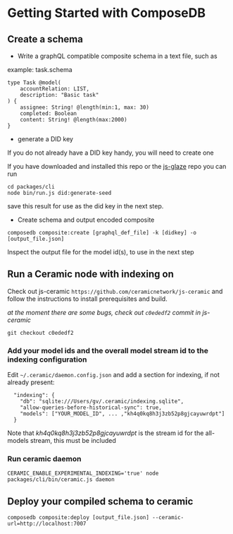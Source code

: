 # Getting Started with ComposeDB

## Create a schema

* Write a graphQL compatible composite schema in a text file, such as

example: task.schema
```
type Task @model(
    accountRelation: LIST,
    description: "Basic task"
) {
    assignee: String! @length(min:1, max: 30)
    completed: Boolean
    content: String! @length(max:2000)
}

```

* generate a DID key 

If you do not already have a DID key handy, you will need to create one 

If you have downloaded and installed this repo or the [js-glaze](https://github.com/ceramicstudio/js-glaze) repo you can run
```
cd packages/cli
node bin/run.js did:generate-seed
```
save this result for use as the did key in the next step.

* Create schema and output encoded composite

`composedb composite:create [graphql_def_file] -k [didkey] -o [output_file.json]`

Inspect the output file for the model id(s), to use in the next step

## Run a Ceramic node with indexing on

Check out js-ceramic `https://github.com/ceramicnetwork/js-ceramic` and follow the instructions to install prerequisites and build.

_at the moment there are some bugs, check out `c0ededf2` commit in js-ceramic_

`git checkout c0ededf2`

### Add your model ids and the overall model stream id to the indexing configuration

Edit `~/.ceramic/daemon.config.json` and add a section for indexing, if not already present:

```
  "indexing": {
    "db": "sqlite:///Users/gv/.ceramic/indexing.sqlite",
    "allow-queries-before-historical-sync": true,
    "models": ["YOUR_MODEL_ID", ... ,"kh4q0kq8h3j3zb52p8gjcayuwrdpt"]
  }
```
Note that *kh4q0kq8h3j3zb52p8gjcayuwrdpt* is the stream id for the all-models stream, this must be included

### Run ceramic daemon

`CERAMIC_ENABLE_EXPERIMENTAL_INDEXING='true' node packages/cli/bin/ceramic.js daemon`


## Deploy your compiled schema to ceramic

`composedb composite:deploy [output_file.json] --ceramic-url=http://localhost:7007`


